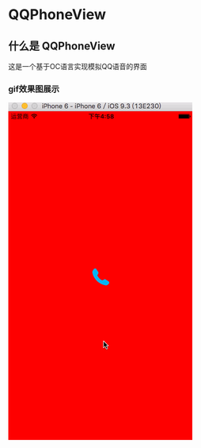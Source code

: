 # QQPhoneView

<html>
<body>
<h2>什么是 QQPhoneView</h2>
<p>这是一个基于OC语言实现模拟QQ语音的界面</p>

<h3>gif效果图展示</h3>
<p><img src="picture/789987.gif"/></p>

</body>

</html>
